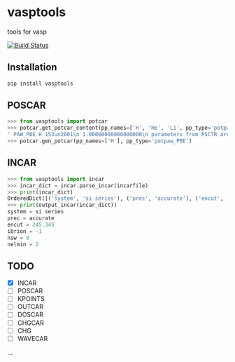 # vasptools
tools for vasp

[![Build Status](https://travis-ci.org/atomse/vasptools.svg?branch=master)](https://travis-ci.org/atomse/vasptools)


## Installation
```python
pip install vasptools
```


## POSCAR
```python
>>> from vasptools import potcar
>>> potcar.get_potcar_content(pp_names=['H', 'He', 'Li', pp_type='potpaw_PBE')
' PAW_PBE H 15Jun2001\n 1.00000000000000000\n parameters from PSCTR are:\n   VRHFIN =H: ultrasoft test\n '
>>> potcar.gen_potcar(pp_names=['H'], pp_type='potpaw_PBE')

```

## INCAR
```python
>>> from vasptools import incar
>>> incar_dict = incar.parse_incar(incarfile)
>>> print(incar_dict)
OrderedDict([('system', 'si series'), ('prec', 'accurate'), ('encut', '245.345'), ('ibrion', '-1'), ('nsw', '0'), ('nelmin', '2'), ('ediff', '1.0e-05'), ('ediffg', '-0.02'), ('voskown', '1'), ('nblock', '1'), ('lvtot', '.true.'), ('nelm', '60'), ('algo', 'fast   (blocked davidson)'), ('gga', 'pe'), ('ispin', '1'), ('iniwav', '1'), ('istart', '0'), ('icharg', '2'), ('lwave', '.false.'), ('lcharg', '.true.'), ('addgrid', '.false.'), ('lhyperfine', '.false.'), ('ismear', '0'), ('sigma', '0.2'), ('rwigs', '1.11')])
>>> print(output_incar(incar_dict))
system = si series
prec = accurate
encut = 245.345
ibrion = -1
nsw = 0
nelmin = 2
```



## TODO
- [x] INCAR
- [ ] POSCAR
- [ ] KPOINTS
- [ ] OUTCAR
- [ ] DOSCAR
- [ ] CHGCAR
- [ ] CHG
- [ ] WAVECAR

...

